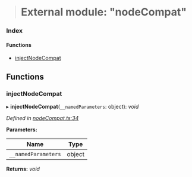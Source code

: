 > # External module: "nodeCompat"

### Index

#### Functions

* [injectNodeCompat](_nodecompat_.md#injectnodecompat)

## Functions

###  injectNodeCompat

▸ **injectNodeCompat**(`__namedParameters`: object): *void*

*Defined in [nodeCompat.ts:34](https://github.com/polkadot-js/api/blob/2eee6cf/packages/api/src/nodeCompat.ts#L34)*

**Parameters:**

Name | Type |
------ | ------ |
`__namedParameters` | object |

**Returns:** *void*